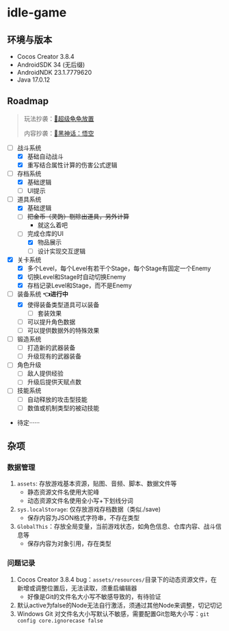 # idle-game

## 环境与版本

- Cocos Creator 3.8.4
- AndroidSDK 34 (无后缀)
- AndroidNDK 23.1.7779620
- Java 17.0.12

## Roadmap

> 玩法抄袭：[🐢超级龟龟放置](https://superturtleidle.github.io/)
>
> 内容抄袭：[🐒黑神话：悟空](https://heishenhua.com/)

- [ ] 战斗系统
    - [x] 基础自动战斗
    - [x] 重写结合属性计算的伤害公式逻辑
- [ ] 存档系统
    - [x] 基础逻辑
    - [ ] UI提示
- [ ] 道具系统
    - [x] 基础逻辑
    - [ ] ~~把金币（灵韵）剔除出道具，另外计算~~
        - 就这么着吧
    - [ ] 完成仓库的UI
        - [x] 物品展示
        - [ ] 设计实现交互逻辑
- [x] 关卡系统
    - [x] 多个Level，每个Level有若干个Stage，每个Stage有固定一个Enemy
    - [x] 切换Level和Stage时自动切换Enemy
    - [x] 存档记录Level和Stage，而不是Enemy
- [ ] 装备系统 **👈进行中**
    - [x] 使得装备类型道具可以装备
        - [ ] 套装效果
    - [ ] 可以提升角色数据
    - [ ] 可以提供数据外的特殊效果
- [ ] 锻造系统
    - [ ] 打造新的武器装备
    - [ ] 升级现有的武器装备
- [ ] 角色升级
    - [ ] 敌人提供经验
    - [ ] 升级后提供天赋点数
- [ ] 技能系统
    - [ ] 自动释放的攻击型技能
    - [ ] 数值或机制类型的被动技能
- 待定······

## 杂项

### 数据管理

1. `assets`: 存放游戏基本资源，贴图、音频、脚本、数据文件等
    - 静态资源文件名使用大驼峰
    - 动态资源文件名使用全小写+下划线分词
2. `sys.localStorage`: 仅存放游戏存档数据（类似./save)
    - 保存内容为JSON格式字符串，不存在类型
3. `GlobalThis`：存放全局变量，当前游戏状态，如角色信息、仓库内容、战斗信息等
    - 保存内容为对象引用，存在类型

### 问题记录

1. Cocos Creator 3.8.4 bug：`assets/resources/`目录下的动态资源文件，在新增或调整位置后，无法读取，须重启编辑器
    - 好像是Git的文件名大小写不敏感导致的，有待验证
2. 默认active为false的Node无法自行激活，须通过其他Node来调整，切记切记
3. Windows Git 对文件名大小写默认不敏感，需要配置Git忽略大小写：`git config core.ignorecase false`
